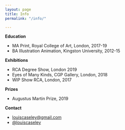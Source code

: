 ```yaml
---
layout: page
title: Info
permalink: "/info/"

---
```

**Education**

* MA Print, Royal College of Art, London, 2017-19
* BA Illustration Animation, Kingston University, 2012-15

**Exhibitions**

* RCA Degree Show, London 2019
* Eyes of Many Kinds, CGP Gallery, London, 2018
* WIP Show RCA, London, 2017

**Prizes**

* Augustus Martin Prize, 2019

**Contact**

* louiscaseley@gmail.com
* [@louiscaseley](https://www.instagram.com/louiscaseley/ "Louis Caseley Instagram")
